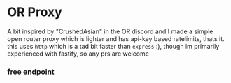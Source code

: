 # OR Proxy

A bit inspired by "CrushedAsian" in the OR discord and I made a simple open router proxy which is lighter and has api-key based ratelimits, thats it.
this uses `http` which is a tad bit faster than `express` :), though im primarily experienced with fastify, so any prs are welcome 

### free endpoint

<!-- Im hosting this at `or-proxy.glorious.host` (i dont have a personal domain yet so ill use this for convinence)

use https://or-proxy.glorious.host/v1 for openai base url

rate limits are set at `60 req / minute` and `1000 / 30 mins` PER api key (please be nice and dont abuse it) -->